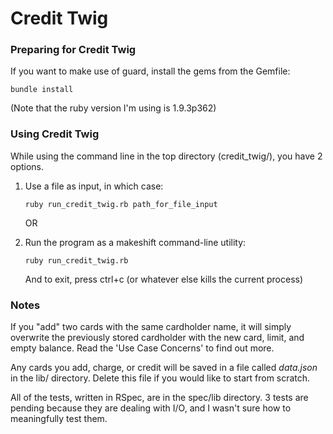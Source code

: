 # Credit Twig

### Preparing for Credit Twig

If you want to make use of guard, install the gems from the Gemfile:

`bundle install`

(Note that the ruby version I'm using is 1.9.3p362)

### Using Credit Twig

While using the command line in the top directory (credit_twig/), you have 2 options.

1.	Use a file as input, in which case:

	`ruby run_credit_twig.rb path_for_file_input`

	OR

2.	Run the program as a makeshift command-line utility:

	`ruby run_credit_twig.rb`

	And to exit, press ctrl+c (or whatever else kills the current process)

### Notes

If you "add" two cards with the same cardholder name, it will simply overwrite the previously stored cardholder with the new card, limit, and empty balance. Read the 'Use Case Concerns' to find out more.

Any cards you add, charge, or credit will be saved in a file called *data.json* in the lib/ directory. Delete this file if you would like to start from scratch.

All of the tests, written in RSpec, are in the spec/lib directory. 3 tests are pending because they are dealing with I/O, and I wasn't sure how to meaningfully test them.

